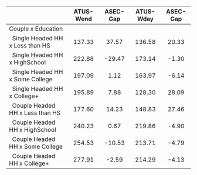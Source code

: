 
|                      |    ATUS-Wend |     ASEC-Gap |    ATUS-Wday |     ASEC-Gap |
| -------------------- | :----------: | :----------: | :----------: | :----------: |
| Couple x Education   |              |              |              |              |
| &nbsp;&nbsp;Single Headed HH x Less than HS |       137.33 |        37.57 |       136.58 |        20.33 |
| &nbsp;&nbsp;Single Headed HH x HighSchool |       222.88 |       -29.47 |       173.14 |        -1.30 |
| &nbsp;&nbsp;Single Headed HH x Some College |       197.09 |         1.12 |       163.97 |        -6.14 |
| &nbsp;&nbsp;Single Headed HH x College+ |       195.89 |         7.88 |       128.30 |        28.09 |
| &nbsp;&nbsp;Couple Headed HH x Less than HS |       177.60 |        14.23 |       148.83 |        27.46 |
| &nbsp;&nbsp;Couple Headed HH x HighSchool |       240.23 |         0.67 |       219.86 |        -4.90 |
| &nbsp;&nbsp;Couple Headed HH x Some College |       254.53 |       -10.53 |       213.71 |        -4.79 |
| &nbsp;&nbsp;Couple Headed HH x College+ |       277.91 |        -2.59 |       214.29 |        -4.13 |

